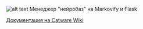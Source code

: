 ![alt text](https://files.ctw.re/Design/concepts/catweird/BAZMAN-Branding/BAZMAN-head.png)
Менеджер "нейробаз" на Markovify и Flask

[Документация на Catware Wiki](https://w.ctw.re/index.php/BAZMAN)
